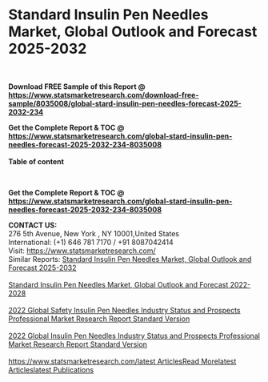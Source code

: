 <h1>Standard Insulin Pen Needles Market, Global Outlook and Forecast 2025-2032</h1><br/><p><strong>Download FREE Sample of this Report @ <a href="https://www.statsmarketresearch.com/download-free-sample/8035008/global-stard-insulin-pen-needles-forecast-2025-2032-234">https://www.statsmarketresearch.com/download-free-sample/8035008/global-stard-insulin-pen-needles-forecast-2025-2032-234</a></strong></p><div><b>Get the Complete Report & TOC @ <a href="https://www.statsmarketresearch.com/global-stard-insulin-pen-needles-forecast-2025-2032-234-8035008">https://www.statsmarketresearch.com/global-stard-insulin-pen-needles-forecast-2025-2032-234-8035008</a></b></div><br><b>Table of content</b><p><br><div><b>Get the Complete Report & TOC @ <a href="https://www.statsmarketresearch.com/global-stard-insulin-pen-needles-forecast-2025-2032-234-8035008">https://www.statsmarketresearch.com/global-stard-insulin-pen-needles-forecast-2025-2032-234-8035008</a></b></div></p> <b>CONTACT US:</b><br>276 5th Avenue, New York , NY 10001,United States<br>International: (+1) 646 781 7170 / +91 8087042414<br>Visit: <a href="https://www.statsmarketresearch.com/">https://www.statsmarketresearch.com/</a><br>Similar Reports: <a href="https://www.statsmarketresearch.com/global-stard-insulin-pen-needles-forecast-2025-2032-234-8035008">Standard Insulin Pen Needles Market, Global Outlook and Forecast 2025-2032</a><br/><br/><a href="https://www.statsmarketresearch.com/global-stard-insulin-pen-needles-forecast-2025-2032-234-8035008">Standard Insulin Pen Needles Market, Global Outlook and Forecast 2022-2028</a><br/><br/><a href="https://www.statsmarketresearch.com/global-stard-insulin-pen-needles-forecast-2025-2032-234-8035008">2022 Global Safety Insulin Pen Needles Industry Status and Prospects Professional Market Research Report Standard Version</a><br/><br/><a href="https://www.statsmarketresearch.com/global-stard-insulin-pen-needles-forecast-2025-2032-234-8035008">2022 Global Insulin Pen Needles Industry Status and Prospects Professional Market Research Report Standard Version</a><br/><br/><a href="https://gyeongbokgung.com">https://www.statsmarketresearch.com/</a><a href="https://hallyeomaritime.com">latest Articles</a><a href="https://jingwansa.com">Read More</a><a href=https://nguoiviet.jp/">latest Articles</a><a href="https://www.intelmarketresearch.com/">latest Publications</a>